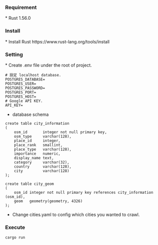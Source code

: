 <h3>Requirement</h3>
* Rust 1.56.0

<h3>Install</h3>
* Install Rust https://www.rust-lang.org/tools/install

<h3>Setting</h3>
* Create .env file under the root of project.

```
# 設定 localhost database.
POSTGRES_DATABASE=
POSTGRES_USER=
POSTGRES_PASSWORD=
POSTGRES_PORT=
POSTGRES_HOST=
# Google API KEY.
API_KEY=
```

* database schema

```
create table city_information
(
    osm_id       integer not null primary key,
    osm_type     varchar(128),
    place_id     integer,
    place_rank   smallint,
    place_type   varchar(128),
    importance   numeric,
    display_name text,
    category     varchar(32),
    country      varchar(128),
    city         varchar(128)
);

create table city_geom
(
    osm_id integer not null primary key references city_information (osm_id),
    geom   geometry(geometry, 4326)
);
```

* Change cities.yaml to config which cities you wanted to crawl.

<h3>Execute</h3>

```
cargo run
```
